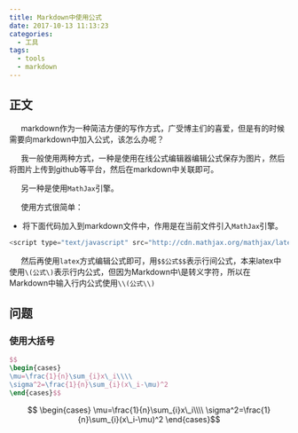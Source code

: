 ```yaml
---
title: Markdown中使用公式
date: 2017-10-13 11:13:23
categories:
  - 工具
tags:
  - tools
  - markdown
---
```


<script type="text/javascript" src="http://cdn.mathjax.org/mathjax/latest/MathJax.js?config=default"></script>
## 正文

&ensp;&ensp;&ensp;markdown作为一种简洁方便的写作方式，广受博主们的喜爱，但是有的时候需要向markdown中加入公式，该怎么办呢？
<!--more-->
&ensp;&ensp;&ensp;我一般使用两种方式，一种是使用在线公式编辑器编辑公式保存为图片，然后将图片上传到github等平台，然后在markdown中关联即可。

&ensp;&ensp;&ensp;另一种是使用`MathJax`引擎。

&ensp;&ensp;&ensp;使用方式很简单：

* 将下面代码加入到markdown文件中，作用是在当前文件引入`MathJax`引擎。

```javascript
<script type="text/javascript" src="http://cdn.mathjax.org/mathjax/latest/MathJax.js?config=default"></script>
```
&ensp;&ensp;&ensp;然后再使用`latex`方式编辑公式即可，用`$$公式$$`表示行间公式，本来latex中使用`\(公式\)`表示行内公式，但因为Markdown中\是转义字符，所以在Markdown中输入行内公式使用`\\(公式\\)`

## 问题

### 使用大括号

```latex
$$
\begin{cases}
\mu=\frac{1}{n}\sum_{i}x\_i\\\\
\sigma^2=\frac{1}{n}\sum_{i}(x\_i-\mu)^2
\end{cases}$$
```
$$
\begin{cases}
\mu=\frac{1}{n}\sum_{i}x\_i\\\\
\sigma^2=\frac{1}{n}\sum_{i}(x\_i-\mu)^2
\end{cases}$$
